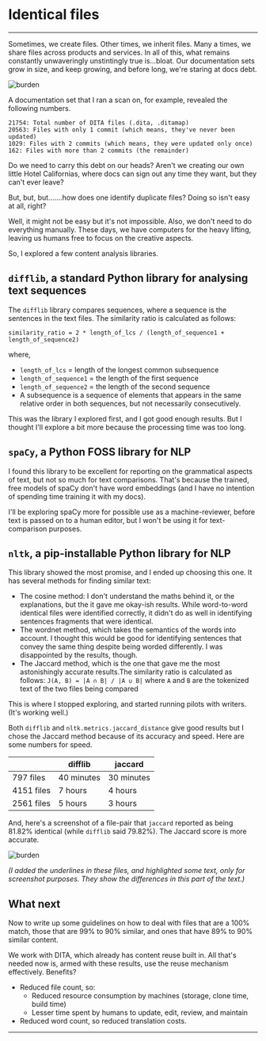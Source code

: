 # Identical files

<hr/>

Sometimes, we create files. Other times, we inherit files. Many a times, we share files across products and services. In all of this, what remains constantly unwaveringly unstintingly true is...bloat. Our documentation sets grow in size, and keep growing, and before long, we're staring at docs debt.

![burden](/images/burden.png)

A documentation set that I ran a scan on, for example, revealed the following numbers.

```
21754: Total number of DITA files (.dita, .ditamap)
20563: Files with only 1 commit (which means, they've never been updated)
1029: Files with 2 commits (which means, they were updated only once)
162: Files with more than 2 commits (the remainder)
```

Do we need to carry this debt on our heads? Aren't we creating our own little Hotel Californias, where docs can sign out any time they want, but they can't ever leave?

But, but, but.......how does one identify duplicate files? Doing so isn't easy at all, right?

Well, it might not be easy but it's not impossible. Also, we don't need to do everything manually. These days, we have computers  for the heavy lifting, leaving us humans free to focus on the creative aspects.

So, I explored a few content analysis libraries.

## `difflib`, a standard Python library for analysing text sequences

The `difflib` library compares sequences, where a sequence is the sentences in the text files. The similarity ratio is calculated as follows:

 `similarity_ratio = 2 * length_of_lcs / (length_of_sequence1 + length_of_sequence2)`

where,

-  `length_of_lcs` = length of the longest common subsequence
-  `length_of_sequence1` = the length of the first sequence
-  `length_of_sequence2` = the length of the second sequence
-  A subsequence is a sequence of elements that appears in the same relative order in both sequences, but not necessarily consecutively.

This was the library I explored first, and I got good enough results. But I thought I'll explore a bit more because the processing time was too long. 

## `spaCy`, a Python FOSS library for NLP

I found this library to be excellent for reporting on the grammatical aspects of text, but not so much for text comparisons. That's because the trained, free models of spaCy don't have word embeddings (and I have no intention of spending time training it with my docs).

I'll be exploring spaCy more for possible use as a machine-reviewer, before text is passed on to a human editor, but I won't be using it for text-comparison purposes.

## `nltk`, a pip-installable Python library for NLP

This library showed the most promise, and I ended up choosing this one. It has several methods for finding similar text:

-  The cosine method: I don't understand the maths behind it, or the explanations, but the it gave me okay-ish results. While word-to-word identical files were identified correctly, it didn't do as well in identifying sentences fragments that were identical.
-  The wordnet method, which takes the semantics of the words into account. I thought this would be good for identifying sentences that convey the same thing despite being worded differently. I was disappointed by the results, though.
-  The Jaccard method, which is the one that gave me the most astonishingly accurate results.The similarity ratio is calculated as follows:
    `J(A, B) = |A ∩ B| / |A ∪ B|` where	`A` and `B` are the tokenized text of the two files being compared

 This is where I stopped exploring, and started running pilots with writers. (It's working well.) 

Both `difflib` and `nltk.metrics.jaccard_distance` give good results but I chose the Jaccard method because of its accuracy and speed. Here are some numbers for speed.

|  | difflib |	jaccard |
|---|---|---|
| 797 files | 40 minutes | 30 minutes |
| 4151 files | 7 hours | 4 hours |
| 2561 files | 5 hours | 3 hours |

And, here's a screenshot of a file-pair that `jaccard` reported as being 81.82% identical (while `difflib` said 79.82%). The Jaccard score is more accurate.  

![burden](/images/almost_identical_2.png)

*(I added the underlines in these files, and highlighted some text, only for screenshot purposes. They show the differences in this part of the text.)*

## What next

Now to write up some guidelines on how to deal with files that are a 100% match, those that are 99% to 90% similar, and ones that have 89% to 90% similar content.

We work with DITA, which already has content reuse built in. All that's needed now is, armed with these results, use the reuse mechanism effectively.  Benefits?

-  Reduced file count, so: 
    -  Reduced resource consumption by machines (storage, clone time, build time)
	-  Lesser time spent by humans to update, edit, review, and maintain
-  Reduced word count, so reduced translation costs.

<hr/>
